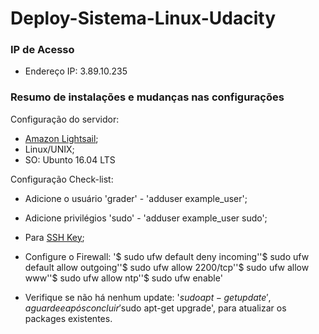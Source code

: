 # Deploy-Sistema-Linux-Udacity

### IP de Acesso
* Endereço IP: 3.89.10.235


### Resumo de instalações e mudanças nas configurações
Configuração do servidor:
* [Amazon Lightsail](https://lightsail.aws.amazon.com);
* Linux/UNIX;
* SO: Ubunto 16.04 LTS

Configuração Check-list:
* Adicione o usuário 'grader' - 'adduser example_user';
* Adicione privilégios 'sudo' - 'adduser example_user sudo';
* Para [SSH Key](https://www.linode.com/docs/security/securing-your-server/#create-an-authentication-key-pair);
* Configure o Firewall:
'$ sudo ufw default deny incoming''$ sudo ufw default allow outgoing''$ sudo ufw allow 2200/tcp''$ sudo ufw allow www''$ sudo ufw allow ntp''$ sudo ufw enable'

* Verifique se não há nenhum update: '$sudo apt-get update', aguarde e após concluir '$sudo apt-get upgrade', para atualizar os packages existentes.
